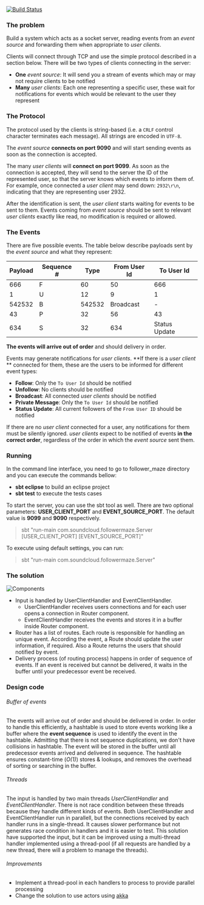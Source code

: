 [![Build Status](https://travis-ci.org/aparra/follower_maze.svg?branch=master)](https://travis-ci.org/aparra/follower_maze)

### The problem
Build a system which acts as a socket server, reading events from an 
*event source* and forwarding them when appropriate to *user clients*.

Clients will connect through TCP and use the simple protocol described in a
section below. There will be two types of clients connecting in the server:

- **One** *event source*: It will send you a stream of events which may or may
not require clients to be notified
- **Many** *user clients*: Each one representing a specific user,
these wait for notifications for events which would be relevant to the
user they represent

### The Protocol
The protocol used by the clients is string-based (i.e. a `CRLF` control
character terminates each message). All strings are encoded in `UTF-8`.

The *event source* **connects on port 9090** and will start sending
events as soon as the connection is accepted.

The many *user clients* will **connect on port 9099**. As soon
as the connection is accepted, they will send to the server the ID of
the represented user, so that the server knows which events to
inform them of. For example, once connected a *user client* may send down:
`2932\r\n`, indicating that they are representing user 2932.

After the identification is sent, the *user client* starts waiting for
events to be sent to them. Events coming from *event source* should be
sent to relevant *user clients* exactly like read, no modification is
required or allowed.

### The Events
There are five possible events. The table below describe payloads
sent by the *event source* and what they represent:

| Payload    | Sequence #| Type         | From User Id | To User Id |
|------------|-----------|--------------|--------------|------------|
|666|F|60|50 | 666       | Follow       | 60           | 50         |
|1|U|12|9    | 1         | Unfollow     | 12           | 9          |
|542532|B    | 542532    | Broadcast    | -            | -          |
|43|P|32|56  | 43        | Private Msg  | 32           | 56         |
|634|S|32    | 634       | Status Update| 32           | -          |

**The events will arrive out of order** and should delivery in order.

Events may generate notifications for *user clients*. **If there is a
*user client* ** connected for them, these are the users to be
informed for different event types:

* **Follow**: Only the `To User Id` should be notified
* **Unfollow**: No clients should be notified
* **Broadcast**: All connected *user clients* should be notified
* **Private Message**: Only the `To User Id` should be notified
* **Status Update**: All current followers of the `From User ID` should be notified

If there are no *user client* connected for a user, any notifications
for them must be silently ignored. *user clients* expect to be notified of
events **in the correct order**, regardless of the order in which the
*event source* sent them.

### Running
In the command line interface, you need to go to follower_maze directory and you can execute the commands bellow:

* **sbt eclipse** to build an eclipse project
* **sbt test** to execute the tests cases 

To start the server, you can use the sbt tool as well. There are two optional parameters: **USER_CLIENT_PORT** and **EVENT_SOURCE_PORT**. The default value is **9099** and **9090** respectively.

> sbt "run-main com.soundcloud.followermaze.Server [USER_CLIENT_PORT] [EVENT_SOURCE_PORT]"

To execute using default settings, you can run:

> sbt "run-main com.soundcloud.followermaze.Server"

### The solution
![Components](http://s21.postimg.org/3w0ofko2f/follower_maze.jpg)

* Input is handled by UserClientHandler and EventClientHandler.
  * UserClientHandler receives users connections and for each user opens a connection in Router component. 
  * EventClientHandler receives the events and stores it in a buffer inside Router component.
* Router has a list of routes. Each route is responsible for handling an unique event. According the event, a Route should update the user information, if required. Also a Route returns the users that should notified by event.
* Delivery process (of routing process) happens in order of sequence of events. If an event is received but cannot be delivered, it waits in the buffer until your predecessor event be received.
 
### Design code

###### Buffer of events
The events will arrive out of order and should be delivered in order. In order to handle this efficiently, a hashtable is used to store events working like a buffer where the **event sequence** is used to identify the event in the hashtable. Admitting that there is not sequence duplications, we don't have collisions in hashtable. The event will be stored in the buffer until all predecessor events arrived and delivered in sequence. The hashtable ensures constant-time (*O(1)*) stores & lookups, and removes the overhead of sorting or searching in the buffer.

###### Threads
The input is handled by two main threads *UserClientHandler* and *EventClientHandler*. There is not race condition between these threads because they handle different kinds of events.
Both UserClientHandler and EventClientHandler run in parallell, but the connections received by each handler runs in a single-thread. It causes slower performance but not generates race condition in handlers and it is easier to test. This solution have supported the input, but it can be improved using a multi-thread handler implemented using a thread-pool (if all requests are handled by a new thread, there will a problem to manage the threads).

###### Improvements
* Implement a thread-pool in each handlers to process to provide parallel processing
* Change the solution to use actors using [akka](http://akka.io/)
